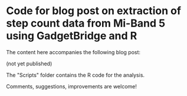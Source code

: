 # Code for blog post on extraction of step count data from Mi-Band 5 using GadgetBridge and R

The content here accompanies the following blog post:

(not yet published)

The "Scripts" folder contains the R code for the analysis.

Comments, suggestions, improvements are welcome!
